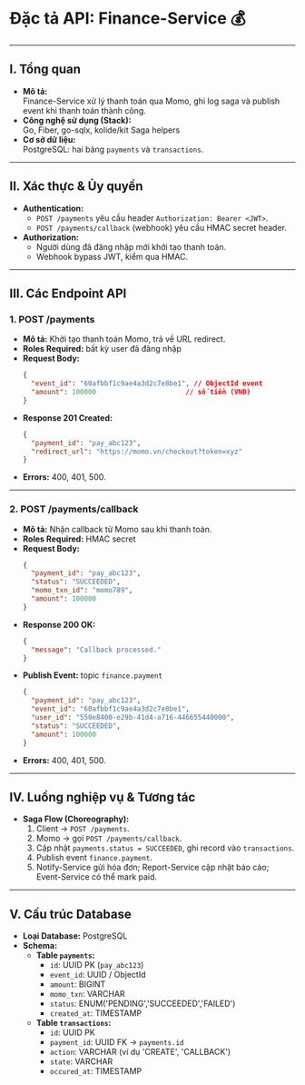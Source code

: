 # Đặc tả API: Finance-Service 💰

---

## I. Tổng quan

* **Mô tả:**  
  Finance-Service xử lý thanh toán qua Momo, ghi log saga và publish event khi thanh toán thành công.  
* **Công nghệ sử dụng (Stack):**  
  Go, Fiber, go-sqlx, kolide/kit Saga helpers  
* **Cơ sở dữ liệu:**  
  PostgreSQL: hai bảng `payments` và `transactions`.

---

## II. Xác thực & Ủy quyền

* **Authentication:**  
  - `POST /payments` yêu cầu header `Authorization: Bearer <JWT>`.  
  - `POST /payments/callback` (webhook) yêu cầu HMAC secret header.  
* **Authorization:**  
  - Người dùng đã đăng nhập mới khởi tạo thanh toán.  
  - Webhook bypass JWT, kiểm qua HMAC.

---

## III. Các Endpoint API

### 1. POST /payments

* **Mô tả:** Khởi tạo thanh toán Momo, trả về URL redirect.  
* **Roles Required:** bất kỳ user đã đăng nhập  
* **Request Body:**
    ```json
    {
      "event_id": "60afbbf1c9ae4a3d2c7e8be1", // ObjectId event
      "amount": 100000                      // số tiền (VNĐ)
    }
    ```
* **Response 201 Created:**
    ```json
    {
      "payment_id": "pay_abc123",
      "redirect_url": "https://momo.vn/checkout?token=xyz"
    }
    ```
* **Errors:** 400, 401, 500.

---

### 2. POST /payments/callback

* **Mô tả:** Nhận callback từ Momo sau khi thanh toán.  
* **Roles Required:** HMAC secret  
* **Request Body:**
    ```json
    {
      "payment_id": "pay_abc123",
      "status": "SUCCEEDED",
      "momo_txn_id": "momo789",
      "amount": 100000
    }
    ```
* **Response 200 OK:**
    ```json
    {
      "message": "Callback processed."
    }
    ```
* **Publish Event:** topic `finance.payment`  
    ```json
    {
      "payment_id": "pay_abc123",
      "event_id": "60afbbf1c9ae4a3d2c7e8be1",
      "user_id": "550e8400-e29b-41d4-a716-446655440000",
      "status": "SUCCEEDED",
      "amount": 100000
    }
    ```
* **Errors:** 400, 401, 500.

---

## IV. Luồng nghiệp vụ & Tương tác

* **Saga Flow (Choreography):**
  1. Client → `POST /payments`.  
  2. Momo → gọi `POST /payments/callback`.  
  3. Cập nhật `payments.status = SUCCEEDED`, ghi record vào `transactions`.  
  4. Publish event `finance.payment`.  
  5. Notify-Service gửi hóa đơn; Report-Service cập nhật báo cáo; Event-Service có thể mark paid.  

---

## V. Cấu trúc Database

* **Loại Database:** PostgreSQL  
* **Schema:**
  * **Table `payments`:**  
      * `id`: UUID PK (`pay_abc123`)  
      * `event_id`: UUID / ObjectId  
      * `amount`: BIGINT  
      * `momo_txn`: VARCHAR  
      * `status`: ENUM('PENDING','SUCCEEDED','FAILED')  
      * `created_at`: TIMESTAMP  
  * **Table `transactions`:**  
      * `id`: UUID PK  
      * `payment_id`: UUID FK → `payments.id`  
      * `action`: VARCHAR (ví dụ 'CREATE', 'CALLBACK')  
      * `state`: VARCHAR  
      * `occured_at`: TIMESTAMP  
